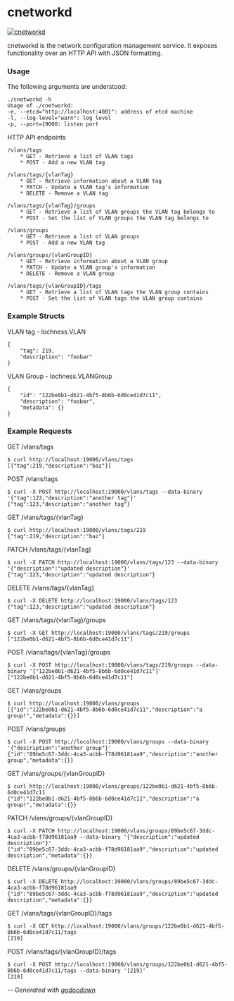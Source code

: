 # cnetworkd

[![cnetworkd](https://godoc.org/github.com/mistifyio/lochness/cmd/cnetworkd?status.png)](https://godoc.org/github.com/mistifyio/lochness/cmd/cnetworkd)

cnetworkd is the network configuration management service. It exposes
functionality over an HTTP API with JSON formatting.


### Usage

The following arguments are understood:

    ./cnetworkd -h
    Usage of ./cnetworkd:
    -e, --etcd="http://localhost:4001": address of etcd machine
    -l, --log-level="warn": log level
    -p, --port=19000: listen port

HTTP API endpoints

    /vlans/tags
    	* GET - Retrieve a list of VLAN tags
    	* POST - Add a new VLAN tag

    /vlans/tags/{vlanTag}
    	* GET - Retrieve information about a VLAN tag
    	* PATCH - Update a VLAN tag's information
    	* DELETE - Remove a VLAN tag

    /vlans/tags/{vlanTag}/groups
    	* GET - Retrieve a list of VLAN groups the VLAN tag belongs to
    	* POST - Set the list of VLAN groups the VLAN tag belongs to

    /vlans/groups
    	* GET - Retrieve a list of VLAN groups
    	* POST - Add a new VLAN tag

    /vlans/groups/{vlanGroupID}
    	* GET - Retrieve information about a VLAN group
    	* PATCH - Update a VLAN group's information
    	* DELETE - Remove a VLAN group

    /vlans/tags/{vlanGroupID}/tags
    	* GET - Retrieve a list of VLAN tags the VLAN group contains
    	* POST - Set the list of VLAN tags the VLAN group contains


### Example Structs

VLAN tag - lochness.VLAN

    {
    	"tag": 219,
    	"description": "foobar"
    }

VLAN Group - lochness.VLANGroup

    {
    	"id": "122be0b1-d621-4bf5-8b6b-6d0ce41d7c11",
    	"description": "foobar",
    	"metadata": {}
    }


### Example Requests

GET /vlans/tags

    $ curl http://localhost:19000/vlans/tags
    [{"tag":219,"description":"baz"}]

POST /vlans/tags

    $ curl -X POST http://localhost:19000/vlans/tags --data-binary '{"tag":123,"description":"another tag"}'
    {"tag":123,"description":"another tag"}

GET /vlans/tags/{vlanTag}

    $ curl http://localhost:19000/vlans/tags/219
    {"tag":219,"description":"baz"}

PATCH /vlans/tags/{vlanTag}

    $ curl -X PATCH http://localhost:19000/vlans/tags/123 --data-binary '{"description":"updated description"}'
    {"tag":123,"description":"updated description"}

DELETE /vlans/tags/{vlanTag}

    $ curl -X DELETE http://localhost:19000/vlans/tags/123
    {"tag":123,"description":"updated description"}

GET /vlans/tags/{vlanTag}/groups

    $ curl -X GET http://localhost:19000/vlans/tags/219/groups
    ["122be0b1-d621-4bf5-8b6b-6d0ce41d7c11"]

POST /vlans/tags/{vlanTag}/groups

    $ curl -X POST http://localhost:19000/vlans/tags/219/groups --data-binary '["122be0b1-d621-4bf5-8b6b-6d0ce41d7c11"]'
    ["122be0b1-d621-4bf5-8b6b-6d0ce41d7c11"]

GET /vlans/groups

    $ curl http://localhost:19000/vlans/groups
    [{"id":"122be0b1-d621-4bf5-8b6b-6d0ce41d7c11","description":"a group!","metadata":{}}]

POST /vlans/groups

    $ curl -X POST http://localhost:19000/vlans/groups --data-binary '{"description":"another group"}'
    {"id":"89be5c67-3ddc-4ca3-acbb-f78d96181aa9","description":"another group","metadata":{}}

GET /vlans/groups/{vlanGroupID}

    $ curl http://localhost:19000/vlans/groups/122be0b1-d621-4bf5-8b6b-6d0ce41d7c11
    {"id":"122be0b1-d621-4bf5-8b6b-6d0ce41d7c11","description":"a group!","metadata":{}}

PATCH /vlans/groups/{vlanGroupID}

    $ curl -X PATCH http://localhost:19000/vlans/groups/89be5c67-3ddc-4ca3-acbb-f78d96181aa9 --data-binary '{"description":"updated description"}'
    {"id":"89be5c67-3ddc-4ca3-acbb-f78d96181aa9","description":"updated description","metadata":{}}

DELETE /vlans/groups/{vlanGroupID}

    $ curl -X DELETE http://localhost:19000/vlans/groups/89be5c67-3ddc-4ca3-acbb-f78d96181aa9
    {"id":"89be5c67-3ddc-4ca3-acbb-f78d96181aa9","description":"updated description","metadata":{}}

GET /vlans/tags/{vlanGroupID}/tags

    $ curl -X GET http://localhost:19000/vlans/groups/122be0b1-d621-4bf5-8b6b-6d0ce41d7c11/tags
    [219]

POST /vlans/tags/{vlanGroupID}/tags

    $ curl -X POST http://localhost:19000/vlans/groups/122be0b1-d621-4bf5-8b6b-6d0ce41d7c11/tags --data-binary '[219]'
    [219]


--
*Generated with [godocdown](https://github.com/robertkrimen/godocdown)*
